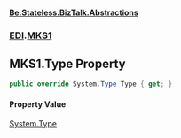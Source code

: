 #### [Be.Stateless.BizTalk.Abstractions](README.md 'README')
### [EDI](EDI.md 'EDI').[MKS1](MKS1.md 'EDI.MKS1')

## MKS1.Type Property

```csharp
public override System.Type Type { get; }
```

#### Property Value
[System.Type](https://docs.microsoft.com/en-us/dotnet/api/System.Type 'System.Type')